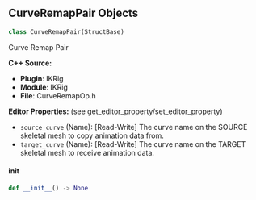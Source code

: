 ## CurveRemapPair Objects

```python
class CurveRemapPair(StructBase)
```

Curve Remap Pair

**C++ Source:**

- **Plugin**: IKRig
- **Module**: IKRig
- **File**: CurveRemapOp.h

**Editor Properties:** (see get_editor_property/set_editor_property)

- ``source_curve`` (Name):  [Read-Write] The curve name on the SOURCE skeletal mesh to copy animation data from.
- ``target_curve`` (Name):  [Read-Write] The curve name on the TARGET skeletal mesh to receive animation data.

<a id="unreal.CurveRemapPair.__init__"></a>

#### __init__

```python
def __init__() -> None
```

<a id="unreal.RetargetProfile"></a>